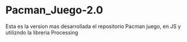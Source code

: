 # Pacman_Juego-2.0
 Esta es la version mas desarrollada el repositorio Pacman juego, en JS y utilizndo la libreria  Processing
